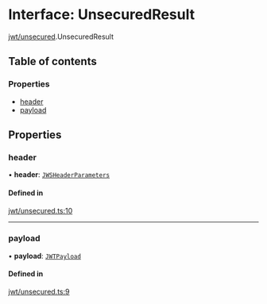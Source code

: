 # Interface: UnsecuredResult

[jwt/unsecured](../modules/jwt_unsecured.md).UnsecuredResult

## Table of contents

### Properties

- [header](jwt_unsecured.UnsecuredResult.md#header)
- [payload](jwt_unsecured.UnsecuredResult.md#payload)

## Properties

### header

• **header**: [`JWSHeaderParameters`](types.JWSHeaderParameters.md)

#### Defined in

[jwt/unsecured.ts:10](https://github.com/panva/jose/blob/v3.15.1/src/jwt/unsecured.ts#L10)

___

### payload

• **payload**: [`JWTPayload`](types.JWTPayload.md)

#### Defined in

[jwt/unsecured.ts:9](https://github.com/panva/jose/blob/v3.15.1/src/jwt/unsecured.ts#L9)
